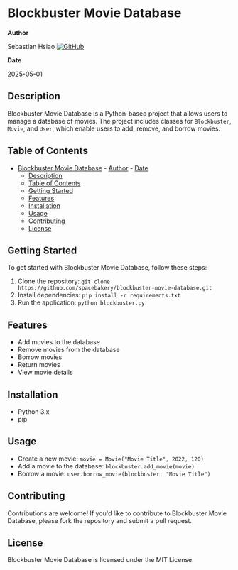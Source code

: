 # Blockbuster Movie Database

**Author**

Sebastian Hsiao
[![GitHub](https://img.shields.io/badge/GitHub-spacebakery-blue.svg)](https://github.com/spacebakery)

**Date**

2025-05-01

## Description

Blockbuster Movie Database is a Python-based project that allows users to manage a database of movies. The project includes classes for `Blockbuster`, `Movie`, and `User`, which enable users to add, remove, and borrow movies.

## Table of Contents

- [Blockbuster Movie Database](#blockbuster-movie-database)
      - [Author](#author)
      - [Date](#date)
  - [Description](#description)
  - [Table of Contents](#table-of-contents)
  - [Getting Started](#getting-started)
  - [Features](#features)
  - [Installation](#installation)
  - [Usage](#usage)
  - [Contributing](#contributing)
  - [License](#license)

## Getting Started

To get started with Blockbuster Movie Database, follow these steps:

1. Clone the repository: `git clone https://github.com/spacebakery/blockbuster-movie-database.git`
2. Install dependencies: `pip install -r requirements.txt`
3. Run the application: `python blockbuster.py`

## Features

- Add movies to the database
- Remove movies from the database
- Borrow movies
- Return movies
- View movie details

## Installation

- Python 3.x
- pip

## Usage

- Create a new movie: `movie = Movie("Movie Title", 2022, 120)`
- Add a movie to the database: `blockbuster.add_movie(movie)`
- Borrow a movie: `user.borrow_movie(blockbuster, "Movie Title")`

## Contributing

Contributions are welcome! If you'd like to contribute to Blockbuster Movie Database, please fork the repository and submit a pull request.

## License

Blockbuster Movie Database is licensed under the MIT License.
